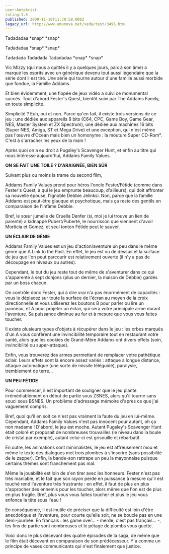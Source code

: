 ```yaml
---
user:Antekrist
rating:1.5
published: 2009-11-10T11:30:58.000Z
legacy_url: http://www.emunova.net/veda/test/3496.htm
---
```

Tadadadaa \*snap\* \*snap\*  

Tadadadaa \*snap\* \*snap\*  

Tadadada Tadadada Tadadadaa \*snap\* \*snap\*  

  

Vic Mizzy (qui nous a quittés il y a quelques jours, paix à son âme) a marqué les esprits avec un générique devenu tout aussi légendaire que la série dont il est tiré. Une série qui tourne autour d'une famille aussi morbide que fondue, la Famille Addams.  

Et bien évidemment, une flopée de jeux vidéo a suivi ce monumental succès. Tout d'abord Fester's Quest, bientôt suivi par The Addams Family, en toute simplicité.  

Simplicité ? Euh, oui et non. Parce qu'en fait, il existe trois versions de ce jeu : une dédiée aux appareils 8 bits (C64, CPC, Game Boy, Game Gear, NES, Master System et ZX Spectrum), une dédiée aux machines 16 bits (Super NES, Amiga, ST et Mega Drive) et une exception, qui n'est même pas l'œuvre d'Ocean mais bien un homonyme : la mouture Super CD-Rom². C'est à s'arracher les yeux de la main !  

Après quoi on a eu droit à Pugsley's Scavenger Hunt, et enfin au titre qui nous intéresse aujourd'hui, Addams Family Values.  

  

**ON SE FAIT UNE TOILE ? D'ARAIGNÉE, BIEN SÛR**  

Suivant plus ou moins la trame du second film,   

Addams Family Values prend pour héros l'oncle Fester/Fétide (comme dans Fester's Quest, à qui le jeu emprunte beaucoup, d'ailleurs), qui doit affronter sa nouvelle épouse, l'ignoble Debbie Jelinksi. Non, parce que la famille Addams est peut-être glauque et psychotique, mais ça reste des gentils en comparaison de l'infâme Debbie.  

Bref, le sœur jumelle de Cruella Denfer (si, moi je lui trouve un lien de parenté) a kidnappé Pubert/Puberté, le nourrisson que viennent d'avoir Morticia et Gomez, et seul tonton Fétide peut le sauver.  

  

**UN ÉCLAIR DE GÉNIE**  

Addams Family Values est un jeu d'action/aventure un peu dans le même genre que A Link to the Past. En effet, le jeu est vu de dessus et la surface de jeu que l'on peut parcourir est relativement ouverte (il n'y a pas de découpage en niveaux ou autres).  

Cependant, le but du jeu reste tout de même de s'aventurer dans ce qui s'apparente à sept donjons (plus un dernier, la maison de Debbie) gardés par un boss chacun.  

On contrôle donc Fester, qui à dire vrai n'a pas énormément de capacités : vous le déplacez sur toute la surface de l'écran au moyen de la croix directionnelle et vous utiliserez les boutons B pour parler ou lire un panneau, et A pour projeter un éclair, qui sera votre principale arme durant l'aventure. Sa puissance diminue au fur et à mesure que vous vous faites toucher.  

Il existe plusieurs types d'objets à récupérer dans le jeu : les orbes marqués d'un A vous confèrent une invincibilité temporaire tout en restaurant votre santé, alors que les cookies de Grand-Mère Addams ont divers effets (soin, invincibilité ou super-attaque).  

Enfin, vous trouverez des armes permettant de remplacer votre pathétique éclair. Leurs effets sont là encore assez variés : attaque à longue distance, attaque automatique (une sorte de missile téléguidé), paralysie, tremblement de terre...  

  

**UN PEU FÉTIDE**  

Pour commencer, il est important de souligner que le jeu plante irrémédiablement en début de partie sous ZSNES, alors qu'il tourne sans souci sous BSNES. Un problème d'adressage mémoire d'après ce que j'ai vaguement compris.  

Bref, quoi qu'il en soit ce n'est pas vraiment la faute du jeu en lui-même. Cependant, Addams Family Values n'est pas innocent pour autant, oh ça non madame ! D'abord, le jeu est moche. Autant Pugsley's Scavenger Hunt était coloré et proposait de nombreuses trouvailles (le niveau dans la boule de cristal par exemple), autant celui-ci est grisouille et rébarbatif.  

En outre, les animations sont minimalistes, le jeu est affreusement mou et même le texte des dialogues met trois plombes à s'inscrire (sans possibilité de le zapper). Enfin, la bande-son rattrape un peu la mayonnaise puisque certains thèmes sont franchement pas mal.  

Même la jouabilité est loin de s'en tirer avec les honneurs. Fester n'est pas très maniable, et le fait que son rayon perde en puissance à mesure qu'il est touché rend l'aventure très frustrante : en effet, il faut de plus en plus s'approcher des ennemis pour les toucher, alors même que l'on est de plus en plus fragile. Bref, plus vous vous faites toucher et plus le jeu vous enfonce la tête sous l'eau !  

En conséquence, il est inutile de préciser que la difficulté est loin d'être anecdotique et l'aventure, pour courte qu'elle soit, ne se boucle pas en une demi-journée. En français : les game over... - merde, c'est pas français... -, les fins de partie sont nombreuses et le pétage de plombs vous guette.  

Voici donc le plus décevant des quatre épisodes de la saga, de même que le film était décevant en comparaison de son prédécesseur. Y'a comme un principe de vases communicants qui n'est finalement que justice.